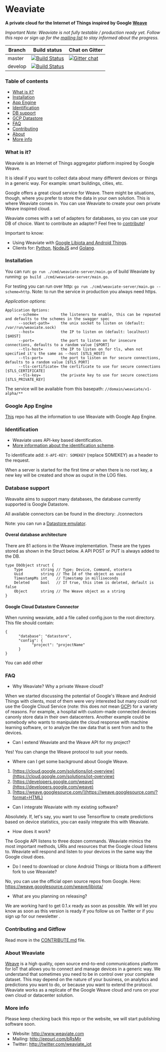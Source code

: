 # Weaviate

**A private cloud for the Internet of Things inspired by Google [Weave](https://developers.google.com/weave)**

*Important Note:
Weaviate is not fully testable / production ready yet. Follow this repo or sign up for the [mailing list](http://eepurl.com/bRsMir) to stay informed about the progress.*

| Branch   | Build status                                                                                                                    | Chat on Gitter                                                                                 |
| -------- | ------------------------------------------------------------------------------------------------------------------------------- | ---------------------------------------------------------------------------------------------- |
| master   | [![Build Status](https://travis-ci.org/weaviate/weaviate.svg?branch=master)](https://travis-ci.org/weaviate/weaviate)           | [![Gitter chat](https://badges.gitter.im/weaviate/weaviate.svg)](https://gitter.im/weaviate/)  |
| develop  | [![Build Status](https://travis-ci.org/weaviate/weaviate.svg?branch=develop)](https://travis-ci.org/weaviate/weaviate/branches) | |

### Table of contents
- [What is it?](#what-is-it)
- [Installation](#installation)
- [App Engine](#google-app-engine)
- [Identification](#identification)
- [DB support](#database-support)
- [GCP Datastore](#google-cloud-datastore-connector)
- [FAQ](#faq)
- [Contributing](#contributing-and-gitflow)
- [About](#about-weaviate)
- [More info](#more-info)

### What is it?

Weaviate is an Internet of Things aggregator platform inspired by Google Weave.

It is ideal if you want to collect data about many different devices or things in a generic way. For example: smart buildings, cities, etc.

Google offers a great cloud service for Weave. There might be situations, though, where you prefer to store the data in your own solution. This is where Weaviate comes in. You can use Weaviate to create your own private Weave inspired cloud.

Weaviate comes with a set of adapters for databases, so you can use your DB of choice. Want to contribute an adapter? Feel free to [contribute](#contributing-and-gitflow)!

Important to know:

- Using Weaviate with [Google Libiota and Android Things](https://github.com/weaviate/weaviatecompanion).
- Clients for: [Python](https://github.com/weaviate/weaviate-client-python), [NodeJS](https://github.com/weaviate/weaviate-client-nodejs) and [Golang](https://github.com/weaviate/weaviate-client-golang).

### Installation

You can run: `go run ./cmd/weaviate-server/main.go` of build Weaviate by running: `go build ./cmd/weaviate-server/main.go`.

For testing you can run over http: `go run ./cmd/weaviate-server/main.go --scheme=http`. Note: to run the service in production you always need https.

*Application options:*

```
Application Options:
      --scheme=          the listeners to enable, this can be repeated and defaults to the schemes in the swagger spec
      --socket-path=     the unix socket to listen on (default: /var/run/weaviate.sock)
      --host=            the IP to listen on (default: localhost) [$HOST]
      --port=            the port to listen on for insecure connections, defaults to a random value [$PORT]
      --tls-host=        the IP to listen on for tls, when not specified it's the same as --host [$TLS_HOST]
      --tls-port=        the port to listen on for secure connections, defaults to a random value [$TLS_PORT]
      --tls-certificate= the certificate to use for secure connections [$TLS_CERTIFICATE]
      --tls-key=         the private key to use for secure conections [$TLS_PRIVATE_KEY]
```

The service will be available from this basepath: `//domain/weaviate/v1-alpha/**`

### Google App Engine

[This](https://github.com/weaviate/weaviate-app-engine) repo has all the information to use Weaviate with Google App Engine.

### Identification

- Weaviate uses API-key based identification.
- [More information about the identification scheme](https://github.com/bobvanluijt/ubiquitous-computing-platform-identification-scheme/blob/master/README.md).

To identificate add: `X-API-KEY: SOMEKEY` (replace SOMEKEY) as a header to the request.

When a server is started for the first time _or_ when there is no root key, a new key will be created and show as ouput in the LOG files.

### Database support

Weavaite aims to support many databases, the database currently supported is Google Datastore.

All available connectors can be found in the directory: ./connectors

Note: you can run a [Datastore emulator](https://cloud.google.com/datastore/docs/tools/datastore-emulator).

#### Overal database architecture

There are 81 actions in the Weave implementation. These are the types stored as shown in the Struct below. A API POST or PUT is always added to the DB.

```
type DbObject struct {
	Type        string // Type; Device, Command, etcetera
	Uuid        string // The Id of the object as uuid
	TimestampMs int    // Timestamp in milliseconds
	Deleted     bool   // If true, this item is deleted, default is false
	Object      string // The Weave object as a string
}
```

#### Google Cloud Datastore Connector

When running weaviate, add a file called config.json to the root directory. This file should contain:

```
{
      "database": "datastore",
      "config": {
            "project": "projectName"
      }
}
```

You can add other 

### FAQ

- Why Weaviate​?​ ​W​hy a private Weave cloud?

When we started discussing the potential of Google's Weave and Android Things with clients​,​ most​ of them​ were very interested but ​many could not use the Google Cloud​ Service (note: this does _not_ mean [GCP](https://cloud.google.com/)) for ​a​ variety of reasons. ​F​or exampl​e, a​ hospital with custom​-​made connected devices​ can ​only store data in their own datacenters.​ ​Another example ​could be somebody who want​s​ to manipulate the cloud response with machine learning software​,​ or ​to ​analyze the raw data that is sen​t​ from and to the devices.

- Can I extend Weaviate and the Weave API for my project​?​

Yes! You can change the Weave protocol to suit your needs.

- Where can I get some background about Google Weave.
1) [https://cloud.google.com/solutions/iot-overview](https://cloud.google.com/solutions/iot-overview)
2) [https://developers.google.com/weave](https://developers.google.com/weave)
3) [https://weave.googlesource.com/](https://weave.googlesource.com/?format=HTML)

- Can I integrate Weaviate with my existing software?

Absolutely​. If, l​et​'​s say​,​ you want to use Tensorflow to create predictions based on device statistics​,​ you can easily integrate this with Weaviate.

- How does it work?

The Google API listens to three dozen commands​.​ Weaviate mimics the most important methods, URIs and resources that the Google cloud listens to. Weaviate will respond and listen to your devices in the same way the Google cloud does.

- Do I need to download or clone Android Things or libiota from a different fork to use Weaviate?

No, you can use the official open source repos from Google. Here: https://weave.googlesource.com/weave/libiota/

- What are you planning on releasing?

​W​e are working hard to get 0.1.x ready​ as soon as possible​.​ We will let you know as soon​ as​ this version is ready​ i​f you follow us on Twitter or if you sign​ ​up for our newsletter .

### Contributing and Gitflow
Read more in the [CONTRIBUTE.md](CONTRIBUTE.md) file.

### About Weaviate

[Weave](https://developers.google.com/weave) is a high quality, open source end-to-end communications platform for IoT that allows you to connect and manage devices in a generic way. We understand that sometimes you need to be in control over your complete dataset. This may depend on the nature of your business, on analytics and predictions you want to do, or because you want to extend the protocol. Weaviate works as a replicate of the Google Weave cloud and runs on your own cloud or datacenter solution.

### More info
Please keep checking back this repo or the website, we will start publishing software soon.

- Website: http://www.weaviate.com
- Mailing: http://eepurl.com/bRsMir
- Twitter: http://twitter.com/weaviate_iot
